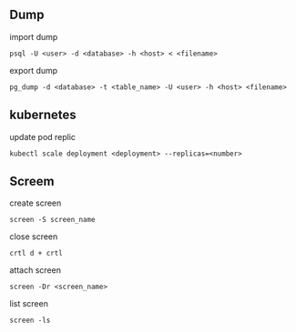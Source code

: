 ## Dump

import dump
```
psql -U <user> -d <database> -h <host> < <filename>
```

export dump
```
pg_dump -d <database> -t <table_name> -U <user> -h <host> <filename>
```


## kubernetes

update pod replic
```
kubectl scale deployment <deployment> --replicas=<number>
```


## Screem

create screen
```
screen -S screen_name
```

close screen
```
crtl d + crtl
```

attach screen
```
screen -Dr <screen_name>
```

list screen
```
screen -ls
```
